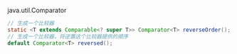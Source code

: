 java.util.Comparator<T>

```java
// 生成一个比较器
static <T extends Comparable<? super T>> Comparator<T> reverseOrder();
// 生成一个比较器，将逆置这个比较器提供的顺序
default Comparator<T> reversed();
```